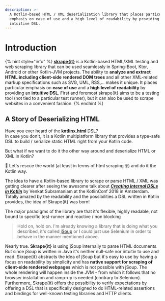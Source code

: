 ```yaml
---
description: >-
  A Kotlin-based HTML / XML deserialization library that places particular
  emphasis on ease of use and a high level of readability by providing an
  intuitive DSL.
---
```


# Introduction

{% hint style="info" %}
[**skrape{it}**](http://www.skrape.it) is a Kotlin-based HTML/XML testing and web scraping library that can be used seamlessly in Spring-Boot, Ktor, Android or other Kotlin-JVM projects. The ability to **analyze and extract HTML including client-side rendered DOM trees** and all other XML-related markup specifications such as SVG, UML, RSS,... makes it unique. It places particular emphasis on **ease of use** and a **high level of readability** by providing an **intuitive DSL**. First and foremost skrape{it} aims to be a testing tool \(not tied to a particular test runner\), but it can also be used to scrape websites in a convenient fashion.
{% endhint %}

## A Story of Deserializing HTML

Have you ever heard of the [**kotlinx.html**](https://github.com/Kotlin/kotlinx.html) DSL?  
In case you don't, it is a Kotlin multiplatform library that provides a type-safe DSL to build / serialize static HTML right from your Kotlin code.

But what if we want to do it the other way around and deserialize HTML or XML in Kotlin?

💪 Let's rescue the world \(at least in terms of html scraping 🤓\) and do it the Kotlin way.

The idea to have a Kotlin-based library to scrape or parse HTML / XML was getting clearer after seeing the awesome talk about [_**Creating Internal DSLs in Kotlin**_](https://kotlinconf.com/talks/#date=5-october&session=41599) by Venkat Subramaniam at the KotlinConf 2018 in Amsterdam. Totally amazed by the readability and the possibilities a DSL written in Kotlin provides, the idea of Skrape{it} was born!

The major paradigms of the library are that it's flexible, highly readable, not bound to specific test-runner and reactive / non blocking

> Hold on, hold on. I'm already knowing a library that is doing what you described, it's called [jSoup](https://jsoup.org) or I could  just use Selenium in order to behave in the manner mentioned above.

Nearly true. **Skrape{it}** is using jSoup internally to parse HTML documents. But since jSoup is written in Java it's neither null-safe nor intuitiv to use and read. Skrape{it} abstracts the idea of jSoup but it's easy to use by having a focus on readability by simplicity and has **native support for scraping of client-side rendered webpages** which is not possible with jSoup. The whole rendering will happen inside the JVM - from which it follows that no browser installation and ramp-up is needed \(contrary to Selenium\).  
Furthermore, Skrape{it} offers the possibility to verify expectations by offering a DSL that is specifically designed to do HTML-related assertions and bindings for well-known testing libraries and HTTP clients.

